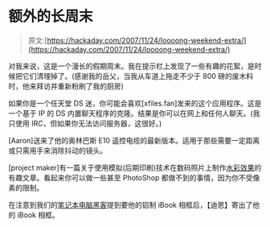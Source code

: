 # 额外的长周末

> 原文:[https://hackaday.com/2007/11/24/loooong-weekend-extra/](https://hackaday.com/2007/11/24/loooong-weekend-extra/)

对我来说，这是一个漫长的假期周末。我在提示栏上发现了一些有趣的花絮，是时候把它们清理掉了。(感谢我的岳父，当我从车道上拖走不少于 800 磅的废木料时，他来拜访并重新粉刷了我的厨房)

如果你是一个任天堂 DS 迷，你可能会喜欢[xfiles.fan]发来的这个应用程序。这是一个基于 IP 的 DS 内置聊天程序的克隆。结果是你可以在网上和任何人聊天。(我只使用 IRC，但如果你无法访问服务器，这很好。)

[Aaron]送来了他的奥林巴斯 E10 遥控电缆的最新版本。适用于那些需要一定距离或只需用手来消除抖动的镜头。

[project maker]有一篇关于使用模拟(后期印刷)技术在数码照片上制作[水彩效果](http://imakeprojects.com/Projects/digital-photo-painting/)的有趣文章。看起来你可以做一些甚至 PhotoShop 都做不到的事情，因为你不受像素的限制。

在注意到我们的[笔记本电脑黑客](http://www.hackaday.com/2007/11/11/hackit-new-life-for-old-laptops/)提到要他的铝制 iBook 相框后，【迪恩】寄出了他的 iBook 相框。